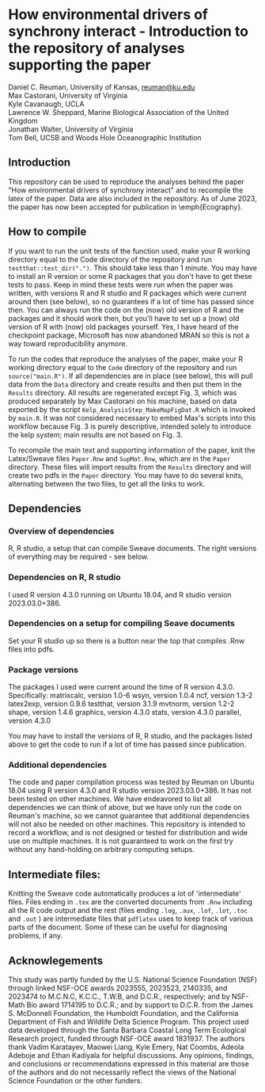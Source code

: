 # How environmental drivers of synchrony interact - Introduction to the repository of analyses supporting the paper

Daniel C. Reuman, University of Kansas, reuman@ku.edu  
Max Castorani, University of Virginia  
Kyle Cavanaugh, UCLA  
Lawrence W. Sheppard, Marine Biological Association of the United Kingdom  
Jonathan Walter, University of Virginia  
Tom Bell, UCSB and Woods Hole Oceanographic Institution  

## Introduction

This repository can be used to reproduce the analyses behind the paper "How environmental drivers of synchrony interact" and to recompile the latex of the paper. Data are also included in the repository. As of June 2023, the paper has now been accepted for publication
in \emph{Ecography}. 

## How to compile

If you want to run the unit tests of the function used, make your R working directory equal to the Code directory of the repository and run `testthat::test_dir(".")`. This should take less than 1 minute. You may have to install an R version or some R packages
that you don't have to get these tests to pass. Keep in mind these tests were run when the paper was written, with versions 
R and R studio and R packages which were current around then (see below), so no guarantees if a lot of time has passed since then.
You can always run the code on the (now) old version of R and the packages and it should work then, but you'll have to set
up a (now) old version of R with (now) old packages yourself. Yes, I have heard of the checkpoint package, Microsoft has now
abandoned MRAN so this is not a way toward reproducibility anymore.

To run the codes that reproduce the analyses of the paper, make your R working directory equal to the `Code` directory of 
the repository 
and run `source("main.R")`. If all dependencies are in place (see below), this will pull data from the `Data` directory and create 
results and then put them in the `Results` directory. All results are regenerated except Fig. 3, which was produced separately by Max 
Castorani on his machine, based on data exported by the script `Kelp_AnalysisStep_MakeMapFigDat.R` which is invoked by `main.R`. It was 
not considered necessary to embed Max's scripts into this workflow because Fig. 3 is purely descriptive, intended solely to introduce 
the 
kelp system; main results are not based on Fig. 3. 
 
To recompile the main text and supporting information of the paper, knit the Latex/Sweave files `Paper.Rnw` and `SupMat.Rnw`, which are 
in the `Paper` directory. These files will import results from the `Results` directory and will create two pdfs in the `Paper` 
directory. 
You may have to do several knits, alternating between the two files, to get all the links to work. 

## Dependencies

### Overview of dependencies

R, R studio, a setup that can compile Sweave documents. The right versions of everything may be required - see below.

### Dependencies on R, R studio

I used R version 4.3.0 running on Ubuntu 18.04, and R studio version 2023.03.0+386. 

### Dependencies on a setup for compiling Seave documents

Set your R studio up so there is a button near the top that compiles .Rnw files into pdfs.

### Package versions

The packages I used were current around the time of R version 4.3.0. Specifically:
matrixcalc, version 1.0-6
wsyn, version 1.0.4
ncf, version 1.3-2
latex2exp, version 0.9.6 
testthat, version 3.1.9
mvtnorm, version 1.2-2
shape, version 1.4.6
graphics, version 4.3.0
stats, version 4.3.0
parallel, version 4.3.0

You may have to install the versions of R, R studio, and the packages listed above to get the code to
run if a lot of time has passed since publication. 

### Additional dependencies

The code and paper compilation process was tested by Reuman on Ubuntu 18.04 using R version 4.3.0 and R studio version 2023.03.0+386. 
It has not been tested on other machines. We have endeavored to list all dependencies we can think of above, but we have 
only run the code on Reuman's machine, so we cannot guarantee that additional dependencies will not also be needed on other 
machines. This repository is intended to record a workflow, and is not designed or tested for distribution and wide use on 
multiple machines. It is not guaranteed to work on the first try without any hand-holding on arbitrary computing setups.

## Intermediate files:

Knitting the Sweave code automatically produces a lot of 'intermediate' files. Files ending in `.tex` are the converted documents 
from `.Rnw` including all the R code output and the rest (files ending `.log`, `.aux`, `.lof`, `.lot`, `.toc`  and `.out` ) 
are intermediate files that `pdflatex` uses to keep track of various parts of the document. Some of these can be useful for 
diagnosing problems, if any. 

## Acknowlegements

This study was partly funded by the U.S. National Science Foundation (NSF) through linked NSF-OCE awards 
2023555, 2023523, 2140335, and 2023474 to M.C.N.C, K.C.C., T.W.B, and D.C.R., respectively; and by NSF-Math Bio award 
1714195 to D.C.R.; and by support to D.C.R. from the James S. McDonnell Foundation, the Humboldt Foundation, 
and the California Department of Fish and Wildlife Delta Science Program. This project used data developed 
through the Santa Barbara Coastal Long Term Ecological Research project, funded through NSF-OCE award 1831937. 
The authors thank Vadim Karatayev, Maowei Liang, Kyle Emery, Nat Coombs, Adeola Adeboje and Ethan Kadiyala for 
helpful discussions. Any opinions, findings, and conclusions or recommendations expressed in this material are those of 
the authors and do not necessarily reflect the views of the National Science Foundation or the other funders. 













